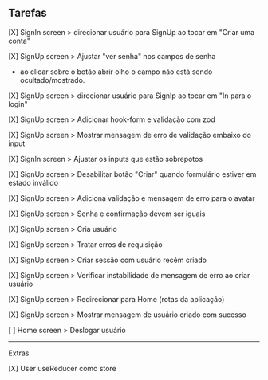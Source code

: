 ## Tarefas

[X] SignIn screen > direcionar usuário para SignUp ao tocar em "Criar uma conta"

[X] SignUp screen > Ajustar "ver senha" nos campos de senha

- ao clicar sobre o botão abrir olho o campo não está sendo ocultado/mostrado.

[X] SignUp screen > direcionar usuário para SignIp ao tocar em "In para o login"

[X] SignUp screen > Adicionar hook-form e validação com zod

[X] SignUp screen > Mostrar mensagem de erro de validação embaixo do input

[X] SignIn screen > Ajustar os inputs que estão sobrepotos

[X] SignUp screen > Desabilitar botão "Criar" quando formulário estiver em estado inválido

[X] SignUp screen > Adiciona validação e mensagem de erro para o avatar

[X] SignUp screen > Senha e confirmação devem ser iguais

[X] SignUp screen > Cria usuário

[X] SignUp screen > Tratar erros de requisição

[X] SignUp screen > Criar sessão com usuário recém criado

[X] SignUp screen > Verificar instabilidade de mensagem de erro ao criar usuário

[X] SignUp screen > Redirecionar para Home (rotas da aplicação)

[X] SignUp screen > Mostrar mensagem de usuário criado com sucesso

[ ] Home screen > Deslogar usuário

---

Extras

[X] User useReducer como store
